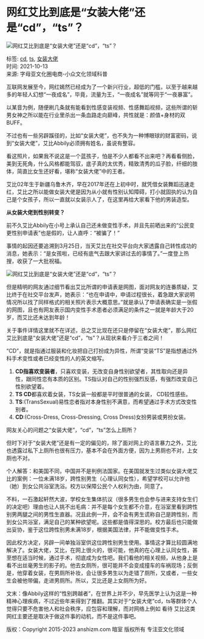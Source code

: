 # 网红艾比到底是“女装大佬”还是“cd”，“ts”？

![网红艾比到底是“女装大佬”还是“cd”，“ts”？](http://www.anshizm.com/wp-content/uploads/2021/10/1634009199.jpg)

标签: [cd](https://www.anshizm.com/tag/cd), [ts](https://www.anshizm.com/tag/ts), [女装大佬](https://www.anshizm.com/tag/%e5%a5%b3%e8%a3%85%e5%a4%a7%e4%bd%ac)  
时间: 2021-10-13  
来源: 字母亚文化圈电商-小众文化领域科普

互联网发展至今，网红嫣然已经成为了一个新兴行业，超低的门槛，以至于越来越多的年轻人幻想“一夜成名”，毕竟，流量为王，“一夜成名”就等同于“一夜暴富”。

以某音为例，随便刷几条就有能看到性感变装视频、性感舞蹈视频，这些所谓的斩男女神之所以能在行业里杀出一条血路走向巅峰，共性就是：颜值+身材的双BUFF。

不过也有一些另辟蹊径的，比如“女装大佬”，也不失为一种博眼球的财富密码，说到“女装大佬”，艾比Abbily必须拥有姓名，虽说有整容。

看这照片，如果我不说这是一个蓝孩子，怕是不少人都看不出来吧？再看看侧脸，美到无死角，什么风格都能驾驭，底子真的太优秀，精致清秀的瓜子脸，纤细的肢体，简直比女生还好看，堪称“女装大佬”中的王者。

艾比02年生于新疆乌鲁木齐，早在2017年还在上初中时，就凭借女装舞蹈迅速走红，艾比之所以能做女装大佬是因为从小就有性别认知障碍，打小就固执的认为自己是个女孩子，所以一直就以女装示人了，在这里再给大家看下他的男装造型。

**从女装大佬到性别转变？**

前不久艾比Abbily在小号上承认自己还未做变性手术，并且先前晒出来的“公民变更性别申请表”也是假的，让人直呼：“被骗了！”

事情的起因还要追溯到3月25日，当天艾比在社交平台向大家透露自己转性成功的消息，她表示：“是女孩啦，已经有底气去跟大家讲过去的事情了。”一度登上热搜，收获了一大批祝福。

![网红艾比到底是“女装大佬”还是“cd”，“ts”？](http://www.anshizm.com/wp-content/uploads/2021/10/1634009256.jpg)

但是精明的网友通过细节看出艾比所谓的申请表是网图，面对网友的连番质疑，艾比终于在社交平台发声，她表示：“也在申请中，申请过程很长，着急跟大家说明情况所以找了同样格式的相关照片表示大概意思。”就是承认了申请表确实是一张假的网图，且也有网友表示国内变性手术患者必须满足的条件之一就是年龄大于20岁，而艾比还未达到年龄！

关于事件详情这里就不在详述，总之艾比现在还只是停留在“女装大佬”，那么网红艾比到底是“女装大佬”还是“cd”，“ts”？从现状来看介于三者之间！

“CD”，就是指通过服装和化妆把自己打扮成为异性，所谓“变装“TS”是指想通过外科手术变性或者已经变性的人的英文缩写。

1. **CD指喜欢变装者**，只喜欢变装，无改变自身性别欲望者，其性取向还是异性，跟同性恋有本质的区别。TS指认对自己的性别强烈反感，有强烈改变自己性别欲望着。
2. **TS CD**都喜欢着女装，TS女装一般都是平时很普通的女装， CD较性感些。
3. **TS**:(TransSexual)易性恋者指对本身性别不满意，而希望通过手术方式改变性别者。
4. **CD**:(Cross-Dress, Cross-Dressing, Cross Dress)女扮男装或男扮女装。

网友关心的问题之“女装大佬”，“cd”，“ts”怎么上厕所？

但时下对于“女装大佬”还是有一定的偏见的，除了面对网上的语言暴力之外，艾比也透露过私下上厕所也很有压力，基本不会在外面方便，因为上男厕也不对，上女厕也不对。

个人解答：和美国不同，中国并不是判例法国家。在美国就发生过类似女装大佬艾比的案例：一位未满18岁，跨性别男生（心理认同女性），希望学校可以允许他（她）到女公共浴室洗浴。校方以保障公民个人权利为由，同意了。

不料，一石激起轩然大波，学校女生集体抗议（很多男生也会参与进来支持女生们的决定吧）理由也让人挑不出毛病：并不是每个女生都不介意，在浴室里看到跨性别男两腿之间的男性生直器。况且此例一开，会不会有男生谎称自己是跨性别，而到女公共浴室，满足自己的某种欲望呢。这些都是值得深思的。校方最后也只能做出妥协，鉴于这位跨性别男未满18岁，根据美国法律，并不能做变性手术。

因此校方决定，另辟一间单独浴室供这位跨性别男生使用。事情这才算比较圆满地解决了。女装大佬，艾比，在网上很火的，很可能，他真的在心理上认同女性，甚至想在适当时候，通过手术，彻底成为女性吧。我们看他的相关视频，从他身上是看不出丝毫男生的影子的。他去女厕所，很可能并不会变成撞车的车祸现场；反倒是，他穿着女装，在男厕所补妆，会让很多男生以为走错了厕所，又或者，一些女生会被他带偏，走进男厕所。所以，艾比还是上女厕所为好。

文末：像Abbily这样的“性别跨越者”，在世界上并不少，早先医学上认为这是一种精神心理疾病，不过近些年来得到了推翻。其实对于“女装大佬”cd，ts等群体个人觉得只要不危害他人和社会秩序，应包容和理解，而对网络上例如 看待 艾比这类网红主要还是取决于做这件事的动机，而不是这件事吧。

版权：Copyright 2015-2023 anshizm.com 暗室 版权所有 专注亚文化领域